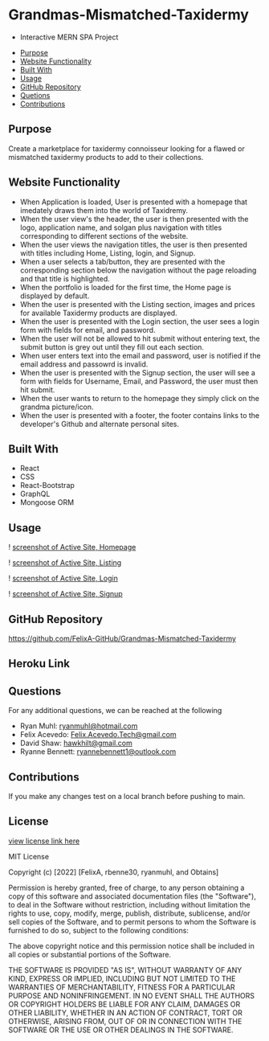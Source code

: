 # Grandmas-Mismatched-Taxidermy
* Interactive MERN SPA Project 
- [Purpose](#purpose)
- [Website Functionality](#website-functionality)
- [Built With](#built-with)
- [Usage](#Usage)
- [GitHub Repository](#github-repository)
- [Quetions](#questions)
- [Contributions](#contributions)
## Purpose
Create a marketplace for taxidermy connoisseur looking for a flawed or mismatched taxidermy products to add to their collections. 
## Website Functionality
* When Application is loaded,  User is presented with a homepage that imedately draws them into the world of Taxidremy. 
* When the user view's the header,  the user is then presented with the logo, application name, and solgan plus navigation with titles corresponding to different sections of the website.
* When the user views the navigation titles,  the user is then presented with titles including Home, Listing, login, and Signup.  
* When a user selects a tab/button,  they are presented with the corresponding section below the navigation without the page reloading and that title is highlighted.
* When the portfolio is loaded for the first time,  the Home page is displayed by default.
* When the user is presented with the Listing section,  images and prices for available Taxidermy products are displayed. 
* When the user is presented with the Login section, the user sees a login form with fields for email, and password.
* When the user will not be allowed to hit submit without entering text,  the submit button is grey out until they fill out each section.
* When user enters text into the email and password,  user is notified if the email address and passowrd is invalid.
* When the user is presented with the Signup section,  the user will see a form with fields for Username, Email, and Password, the user must then hit submit.
* When the user wants to return to the homepage they simply click on the grandma picture/icon. 
* When the user is presented with a footer,  the footer contains links to the developer's Github and alternate personal sites.
## Built With
* React
* CSS
* React-Bootstrap
* GraphQL 
* Mongoose ORM 
## Usage
! [screenshot of Active Site, Homepage](/Grandmas-Mismatched-Taxidermy/client/src/assets/screenshot/Homepage.png)

! [screenshot of Active Site, Listing](Grandmas-Mismatched-Taxidermy/client/src/assets/screenshot/Listing.png)

! [screenshot of Active Site, Login](Grandmas-Mismatched-Taxidermy/client/src/assets/screenshot/Login.png)

! [screenshot of Active Site, Signup](Grandmas-Mismatched-Taxidermy/client/src/assets/screenshot/Signup.png)

## GitHub Repository
https://github.com/FelixA-GitHub/Grandmas-Mismatched-Taxidermy
## Heroku Link

## Questions 
For any additional questions, we can be reached at the following
* Ryan Muhl: ryanmuhl@hotmail.com
* Felix Acevedo: Felix.Acevedo.Tech@gmail.com
* David Shaw: hawkhilt@gmail.com
* Ryanne Bennett: ryannebennett1@outlook.com

## Contributions 
If you make any changes test on a local branch before pushing to main. 

## License

[view license link here](https://choosealicense.com/licenses/mit/)

        
MIT License

Copyright (c) [2022] [FelixA, rbenne30, ryanmuhl, and Obtains]

Permission is hereby granted, free of charge, to any person obtaining a copy
of this software and associated documentation files (the "Software"), to deal
in the Software without restriction, including without limitation the rights
to use, copy, modify, merge, publish, distribute, sublicense, and/or sell
copies of the Software, and to permit persons to whom the Software is
furnished to do so, subject to the following conditions:

The above copyright notice and this permission notice shall be included in all
copies or substantial portions of the Software.

THE SOFTWARE IS PROVIDED "AS IS", WITHOUT WARRANTY OF ANY KIND, EXPRESS OR
IMPLIED, INCLUDING BUT NOT LIMITED TO THE WARRANTIES OF MERCHANTABILITY,
FITNESS FOR A PARTICULAR PURPOSE AND NONINFRINGEMENT. IN NO EVENT SHALL THE
AUTHORS OR COPYRIGHT HOLDERS BE LIABLE FOR ANY CLAIM, DAMAGES OR OTHER
LIABILITY, WHETHER IN AN ACTION OF CONTRACT, TORT OR OTHERWISE, ARISING FROM,
OUT OF OR IN CONNECTION WITH THE SOFTWARE OR THE USE OR OTHER DEALINGS IN THE
SOFTWARE.